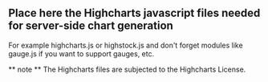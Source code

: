 ## Place here the Highcharts javascript files needed for server-side chart generation

For example highcharts.js or highstock.js
and don't forget modules like gauge.js if you want to support gauges, etc.

** note ** 
The Highcharts files are subjected to the Highcharts License.
